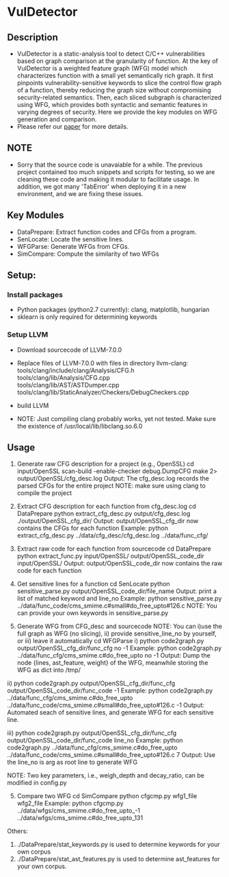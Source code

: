 # VulDetector

## Description
* VulDetector is a static-analysis tool to detect C/C++ vulnerabilities based on graph comparison at the granularity of function. At the key of VulDetector is a weighted feature graph (WFG) model which characterizes function with a small yet semantically rich graph. It first pinpoints vulnerability-sensitive keywords to slice the control flow graph of a function, thereby reducing the graph size without compromising security-related semantics. Then, each sliced subgraph is characterized using WFG, which provides both syntactic and semantic features in varying degrees of security. Here we provide the key modules on WFG generation and comparison. 
* Please refer our [paper](https://ieeexplore.ieee.org/document/9309254) for more details. 
 

## NOTE
* Sorry that the source code is unavaiable for a while. The previous project contained too much snippets and scripts for testing, so we are cleaning these code and making it modular to facilitate usage. In addition, we got many 'TabError' when deploying it in a new environment, and we are fixing these issues.  

## Key Modules
* DataPrepare: Extract function codes and CFGs from a program.
* SenLocate: Locate the sensitive lines.
* WFGParse: Generate WFGs from CFGs.
* SimCompare: Compute the similarity of two WFGs


## Setup:
### Install packages
* Python packages (python2.7 currently): clang, matplotlib, hungarian
* sklearn is only required for determining keywords

### Setup LLVM
* Download sourcecode of LLVM-7.0.0
* Replace files of LLVM-7.0.0 with files in directory llvm-clang:
		tools/clang/include/clang/Analysis/CFG.h<br>
		tools/clang/lib/Analysis/CFG.cpp<br>
		tools/clang/lib/AST/ASTDumper.cpp<br>
		tools/clang/lib/StaticAnalyzer/Checkers/DebugCheckers.cpp<br>
* build LLVM

* NOTE: Just compiling clang probably works, yet not tested. Make sure the existence of /usr/local/lib/libclang.so.6.0


## Usage
1. Generate raw CFG description for a project (e.g., OpenSSL)
  cd input/OpenSSL
  scan-build -enable-checker debug.DumpCFG make 2> output/OpenSSL/cfg_desc.log
  Output: The cfg_desc.log records the parsed CFGs for the entire project
  NOTE: make sure using clang to compile the project

2. Extract CFG description for each function from cfg_desc.log
  cd DataPrepare
  python extract_cfg_desc.py output/cfg_desc.log ./output/OpenSSL_cfg_dir/
  Output: output/OpenSSL_cfg_dir now contains the CFGs for each function 
  Example: python extract_cfg_desc.py  ../data/cfg_desc/cfg_desc.log  ../data/func_cfg/
  
3. Extract raw code for each function from sourcecode
  cd DataPrepare
  python extract_func.py input/OpenSSL/ output/OpenSSL_code_dir input/OpenSSL/
  Output: output/OpenSSL_code_dir now contains the raw code for each function

4. Get sensitive lines for a function
  cd SenLocate
  python sensitive_parse.py output/OpenSSL_code_dir/file_name 
  Output: print a list of matched keyword and line_no
  Example: python sensitive_parse.py ../data/func_code/cms_smime.c#small#do_free_upto#126.c
  NOTE: You can provide your own keywords in sensitive_parse.py

5. Generate WFG from CFG_desc and sourcecode
  NOTE: You can i)use the full graph as WFG (no slicing), ii) provide sensitive_line_no by yourself, or iii) leave it automatically
  cd WFGParse
  i) python code2graph.py output/OpenSSL_cfg_dir/func_cfg no -1
  Example: python code2graph.py ../data/func_cfg/cms_smime.c#do_free_upto  no -1
  Output: Dump the node {lines, ast_feature, weight} of the WFG, meanwhile storing the WFG as dict into /tmp/
  
  ii) python code2graph.py output/OpenSSL_cfg_dir/func_cfg output/OpenSSL_code_dir/func_code -1
  Example: python code2graph.py ../data/func_cfg/cms_smime.c#do_free_upto  ../data/func_code/cms_smime.c#small#do_free_upto#126.c  -1
  Output: Automated seach of sensitive lines, and generate WFG for each sensitive line.
  
  iii) python code2graph.py output/OpenSSL_cfg_dir/func_cfg output/OpenSSL_code_dir/func_code line_no
  Example: python code2graph.py ../data/func_cfg/cms_smime.c#do_free_upto  ../data/func_code/cms_smime.c#small#do_free_upto#126.c  7
  Output: Use the line_no is arg as root line to generate WFG
  
  NOTE: Two key parameters, i.e., weigh_depth and decay_ratio, can be modified in config.py
  

5. Compare two WFG
  cd SimCompare
  python cfgcmp.py wfg1_file wfg2_file 
  Example: python cfgcmp.py  ../data/wfgs/cms_smime.c#do_free_upto_-1  ../data/wfgs/cms_smime.c#do_free_upto_131


Others:
1. ./DataPrepare/stat_keywords.py is used to determine keywords for your own corpus
2. ./DataPrepare/stat_ast_features.py is used to determine ast_features for your own corpus.
